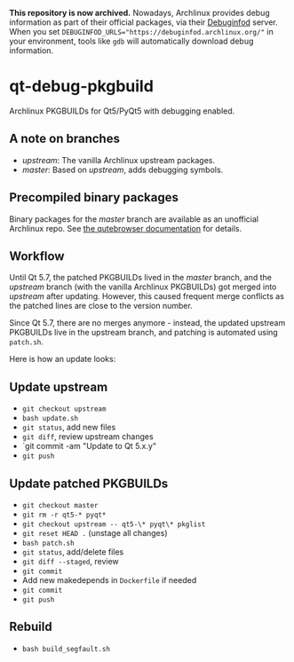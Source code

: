 **This repository is now archived.** Nowadays, Archlinux provides debug
information as part of their official packages, via their
[Debuginfod](https://wiki.archlinux.org/title/debuginfod) server. When you set
`DEBUGINFOD_URLS="https://debuginfod.archlinux.org/"` in your environment,
tools like `gdb` will automatically download debug information.

# qt-debug-pkgbuild

Archlinux PKGBUILDs for Qt5/PyQt5 with debugging enabled.

## A note on branches

* *upstream*: The vanilla Archlinux upstream packages.
* *master*: Based on *upstream*, adds debugging symbols.

## Precompiled binary packages

Binary packages for the *master* branch are available as an unofficial
Archlinux repo. See [the qutebrowser documentation](https://github.com/The-Compiler/qutebrowser/blob/master/doc/stacktrace.asciidoc#archlinux)
for details.

## Workflow

Until Qt 5.7, the patched PKGBUILDs lived in the *master* branch, and the
*upstream* branch (with the vanilla Archlinux PKGBUILDs) got merged into
*upstream* after updating. However, this caused frequent merge conflicts as the
patched lines are close to the version number.

Since Qt 5.7, there are no merges anymore - instead, the updated upstream
PKGBUILDs live in the upstream branch, and patching is automated using
`patch.sh`.

Here is how an update looks:

## Update upstream

- `git checkout upstream`
- `bash update.sh`
- `git status`, add new files
- `git diff`, review upstream changes
- `git commit -am "Update to Qt 5.x.y"
- `git push`

## Update patched PKGBUILDs

- `git checkout master`
- `git rm -r qt5-* pyqt*`
- `git checkout upstream -- qt5-\* pyqt\* pkglist`
- `git reset HEAD .` (unstage all changes)
- `bash patch.sh`
- `git status`, add/delete files
- `git diff --staged`, review
- `git commit`
- Add new makedepends in `Dockerfile` if needed
- `git commit`
- `git push`

## Rebuild

- `bash build_segfault.sh`
